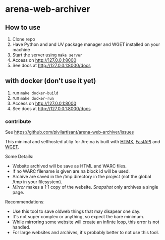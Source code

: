 # arena-web-archiver

## How to use 
1) Clone repo
2) Have Python and and UV package manager and WGET installed on your machine
5) Start the server using ```make server``` 
6) Access on http://127.0.0.1:8000
7) See docs at http://127.0.0.1:8000/docs

## with docker (don't use it yet)
1) run ```make docker-build```
2) run ```make docker-run```
3) Access on http://127.0.0.1:8000
4) See docs at http://127.0.0.1:8000/docs

### contribute
See https://github.com/pivilartisant/arena-web-archiver/issues 

  This minimal and selfhosted utiliy for Are.na is built with <a href="https://htmx.org/">HTMX</a>, <a href="https://fastapi.tiangolo.com/">FastAPI</a> and <a href="https://www.gnu.org/software/wget/">WGET</a>.

<div>
Some Details:
</div>
<ul>
<li>Website archived will be save as HTML and WARC files.</li>
<li>If no WARC filename is given are.na block id will be used.</li>
<li>Archive are saved in the /tmp directory in the project (not the global /tmp in your filesystem).</li>
<li><em>Mirror</em> makes a 1:1 copy of the website. <em>Snapshot</em> only archives a single page.</li>
</ul>

<div>
  Recommendations:
</div>
<ul>
  <li>Use this tool to save oldweb things that may disapear one day.</li>
  <li>It's not super complex or anything, so expect the bare minimum.</li>
  <li>While mirroring some website will create an infinte loop, this error is not handled.</li>
  <li>For large websites and archives, it's probably better to not use this tool.</li>
</ul>
<div>